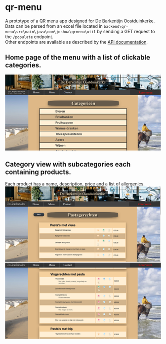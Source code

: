 # qr-menu
A prototype of a QR menu app designed for De Barkentijn Oostduinkerke. <br/>
Data can be parsed from an excel file located in `backend\qr-menu\src\main\java\com\joshua\qrmenu\util` by sending
a GET request to the `/populate` endpoint. <br/>
Other endpoints are available as described by the [API documentation](https://jaldwit.github.io/qr-menu/).

## Home page of the menu with a list of clickable categories.
![](info/menu.png)
## Category view with subcategories each containing products.
Each product has a name, description, price and a list of allergenics.
![](info/category_example1.png)
![](info/category_example.png)